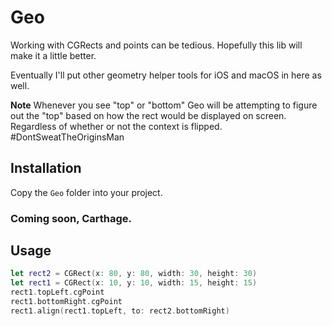 # Geo

Working with CGRects and points can be tedious. Hopefully this lib will make it a little better.

Eventually I'll put other geometry helper tools for iOS and macOS in here as well.

**Note**
Whenever you see "top" or "bottom" Geo will be attempting to figure out the "top" based on how the rect
would be displayed on screen. Regardless of whether or not the context is flipped. #DontSweatTheOriginsMan

## Installation
Copy the ```Geo``` folder into your project.

### Coming soon, Carthage.

## Usage
```swift
let rect2 = CGRect(x: 80, y: 80, width: 30, height: 30)                 // {x 80 y 80 w 30 h 30}
let rect1 = CGRect(x: 10, y: 10, width: 15, height: 15)                 // {x 10 y 10 w 15 h 15}
rect1.topLeft.cgPoint                                                   // {x 10 y 10} 
rect1.bottomRight.cgPoint                                               // {x 25 y 25}
rect1.align(rect1.topLeft, to: rect2.bottomRight)                       // {x 110 y 110 w 15 h 15}
```
